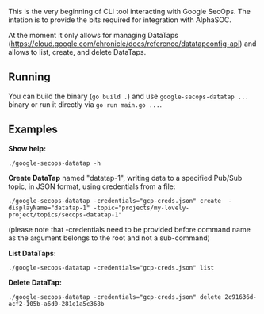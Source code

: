 This is the very beginning of CLI tool interacting with Google SecOps. The intetion is to provide the bits required for integration with AlphaSOC.

At the moment it only allows for managing DataTaps (https://cloud.google.com/chronicle/docs/reference/datatapconfig-api)
and allows to list, create, and delete DataTaps.

## Running

You can build the binary (`go build .`) and use `google-secops-datatap ...` binary or run it directly via `go run main.go ...`.

## Examples

**Show help:**

```
./google-secops-datatap -h
```

**Create DataTap** named "datatap-1", writing data to a specified Pub/Sub topic, in JSON format, using credentials from a file:

```
./google-secops-datatap -credentials="gcp-creds.json" create  -displayName="datatap-1" -topic="projects/my-lovely-project/topics/secops-datatap-1"
```
(please note that -credentials need to be provided before command name as the argument belongs to the root and not a sub-command)

**List DataTaps:**

```
./google-secops-datatap -credentials="gcp-creds.json" list
```

**Delete DataTap:**

```
./google-secops-datatap -credentials="gcp-creds.json" delete 2c91636d-acf2-105b-a6d0-281e1a5c368b
```

